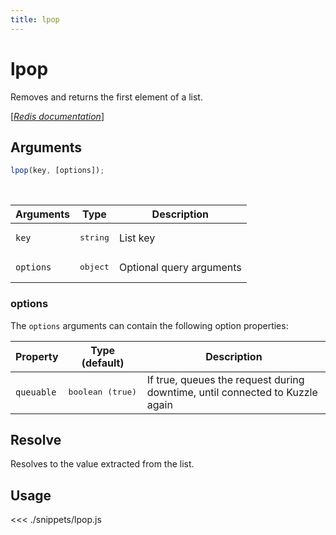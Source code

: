 ```yaml
---
title: lpop
---
```


# lpop

Removes and returns the first element of a list.

[[_Redis documentation_]](https://redis.io/commands/lpop)

## Arguments

```js
lpop(key, [options]);
```

<br/>

| Arguments | Type              | Description              |
| --------- | ----------------- | ------------------------ |
| `key`     | <pre>string</pre> | List key                 |
| `options` | <pre>object</pre> | Optional query arguments |

### options

The `options` arguments can contain the following option properties:

| Property   | Type (default)            | Description                                                                  |
| ---------- | ------------------------- | ---------------------------------------------------------------------------- |
| `queuable` | <pre>boolean (true)</pre> | If true, queues the request during downtime, until connected to Kuzzle again |

## Resolve

Resolves to the value extracted from the list.

## Usage

<<< ./snippets/lpop.js
